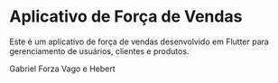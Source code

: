 # Aplicativo de Força de Vendas

Este é um aplicativo de força de vendas desenvolvido em Flutter para gerenciamento de usuários, clientes e produtos.

Gabriel Forza Vago e
Hebert
